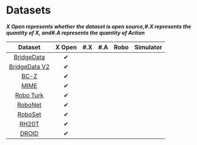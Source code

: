 # Datasets

***X  Open represents whether the dataset is open source,#.X represents the quantity of X, and#.A represents the quantity of Action***

|                           Dataset                            |  X Open  | #.X  | #.A  | Robo | Simulator |
| :----------------------------------------------------------: | :------: | :--: | :--: | :--: | :-------: |
|    [BridgeData](https://sites.google.com/view/bridgedata)    | &#x2714; |      |      |      |           |
| [BridgeData V2](https://rail-berkeley.github.io/bridgedata/) | &#x2714; |      |      |      |           |
|       [BC-Z](https://sites.google.com/view/bc-z/home)        | &#x2714; |      |      |      |           |
|      [MIME](https://sites.google.com/view/mimedataset)       | &#x2714; |      |      |      |           |
|         [Robo Turk](https://roboturk.stanford.edu/)          | &#x2714; |      |      |      |           |
|             [RoboNet](https://www.robonet.wiki/)             | &#x2714; |      |      |      |           |
|            [RoboSet](https://robopen.github.io/)             | &#x2714; |      |      |      |           |
|              [RH20T](https://rh20t.github.io/)               | &#x2714; |      |      |      |           |
|          [DROID](https://droid-dataset.github.io/)           | &#x2714; |      |      |      |           |
